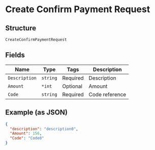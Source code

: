 
# Create Confirm Payment Request

## Structure

`CreateConfirmPaymentRequest`

## Fields

| Name | Type | Tags | Description |
|  --- | --- | --- | --- |
| `Description` | `string` | Required | Description |
| `Amount` | `*int` | Optional | Amount |
| `Code` | `string` | Required | Code reference |

## Example (as JSON)

```json
{
  "description": "description0",
  "Amount": 156,
  "Code": "Code0"
}
```

